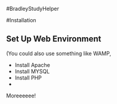 #BradleyStudyHelper


#Installation
## Set Up Web Environment
(You could also use something like WAMP, 
* Install Apache
* Install MYSQL
* Install PHP
* 

Moreeeeee!

